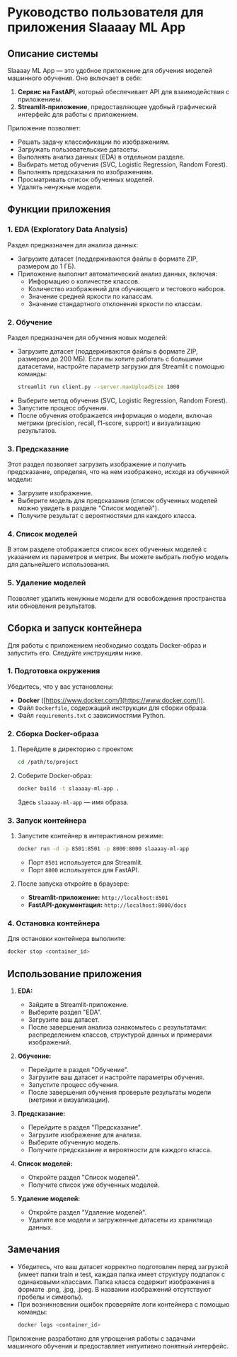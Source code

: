 # Руководство пользователя для приложения Slaaaay ML App

## Описание системы

Slaaaay ML App — это удобное приложение для обучения моделей машинного обучения. Оно включает в себя:

1. **Сервис на FastAPI**, который обеспечивает API для взаимодействия с приложением.
2. **Streamlit-приложение**, предоставляющее удобный графический интерфейс для работы с приложением.

Приложение позволяет:

- Решать задачу классификации по изображениям.
- Загружать пользовательские датасеты.
- Выполнять анализ данных (EDA) в отдельном разделе.
- Выбирать метод обучения (SVC, Logistic Regression, Random Forest).
- Выполнять предсказания по изображениям.
- Просматривать список обученных моделей.
- Удалять ненужные модели.

## Функции приложения

### 1. EDA (Exploratory Data Analysis)

Раздел предназначен для анализа данных:

- Загрузите датасет (поддерживаются файлы в формате ZIP, размером до 1 ГБ).
- Приложение выполнит автоматический анализ данных, включая:
  - Информацию о количестве классов.
  - Количество изображений для обучающего и тестового наборов.
  - Значение средней яркости по калассам.
  - Значение стандартного отклонения яркости по классам.

### 2. Обучение

Раздел предназначен для обучения новых моделей:

- Загрузите датасет (поддерживаются файлы в формате ZIP, размером до 200 МБ). Если вы хотите работать с большими датасетами, настройте параметр загрузки для Streamlit с помощью команды:
  ```bash
  streamlit run client.py --server.maxUploadSize 1000
  ```
- Выберите метод обучения (SVC, Logistic Regression, Random Forest).
- Запустите процесс обучения.
- После обучения отображается информация о модели, включая метрики (precision, recall, f1-score, support) и визуализацию результатов.

### 3. Предсказание

Этот раздел позволяет загрузить изображение и получить предсказание, определяя, что на нем изображено, исходя из обученной модели:

- Загрузите изображение.
- Выберите модель для предсказания (список обученных моделей можно увидеть в разделе "Список моделей").
- Получите результат с вероятностями для каждого класса.

### 4. Список моделей

В этом разделе отображается список всех обученных моделей с указанием их параметров и метрик. Вы можете выбрать любую модель для дальнейшего использования.

### 5. Удаление моделей

Позволяет удалить ненужные модели для освобождения пространства или обновления результатов.

## Сборка и запуск контейнера

Для работы с приложением необходимо создать Docker-образ и запустить его. Следуйте инструкциям ниже.

### 1. Подготовка окружения

Убедитесь, что у вас установлены:

- **Docker** ([https://www.docker.com/](https://www.docker.com/)).
- Файл `Dockerfile`, содержащий инструкции для сборки образа.
- Файл `requirements.txt` с зависимостями Python.

### 2. Сборка Docker-образа

1. Перейдите в директорию с проектом:
   ```bash
   cd /path/to/project
   ```
2. Соберите Docker-образ:
   ```bash
   docker build -t slaaaay-ml-app .
   ```
   Здесь `slaaaay-ml-app` — имя образа.

### 3. Запуск контейнера

1. Запустите контейнер в интерактивном режиме:

   ```bash
   docker run -d -p 8501:8501 -p 8000:8000 slaaaay-ml-app
   ```

   - Порт `8501` используется для Streamlit.
   - Порт `8000` используется для FastAPI.

2. После запуска откройте в браузере:

   - **Streamlit-приложение:** `http://localhost:8501`
   - **FastAPI-документация:** `http://localhost:8000/docs`

### 4. Остановка контейнера

Для остановки контейнера выполните:

```bash
docker stop <container_id>
```

## Использование приложения

1. **EDA:**

   - Зайдите в Streamlit-приложение.
   - Выберите раздел "EDA".
   - Загрузите ваш датасет.
   - После завершения анализа ознакомьтесь с результатами: распределением классов, структурой данных и примерами изображений.

2. **Обучение:**

   - Перейдите в раздел "Обучение".
   - Загрузите ваш датасет и настройте параметры обучения.
   - Запустите процесс обучения.
   - После завершения обучения проверьте результаты модели (метрики и визуализации).

3. **Предсказание:**

   - Перейдите в раздел "Предсказание".
   - Загрузите изображение для анализа.
   - Выберите обученную модель.
   - Получите предсказание и вероятности для каждого класса.

4. **Список моделей:**

   - Откройте раздел "Список моделей".
   - Получите список уже обученных моделей.

5. **Удаление моделей:**

   - Откройте раздел "Удаление моделей".
   - Удалите все модели и загруженные датасеты из хранилища данных.

## Замечания

- Убедитесь, что ваш датасет корректно подготовлен перед загрузкой (имеет папки train и test, каждая папка имеет структуру подпапок с одинаковыми классами. Папка класса содержит изображения в формате .png, .jpg, .jpeg. В названии изображений отсутствуют пробелы и символы).
- При возникновении ошибок проверяйте логи контейнера с помощью команды:
  ```bash
  docker logs <container_id>
  ```

Приложение разработано для упрощения работы с задачами машинного обучения и предоставляет интуитивно понятный интерфейс.
